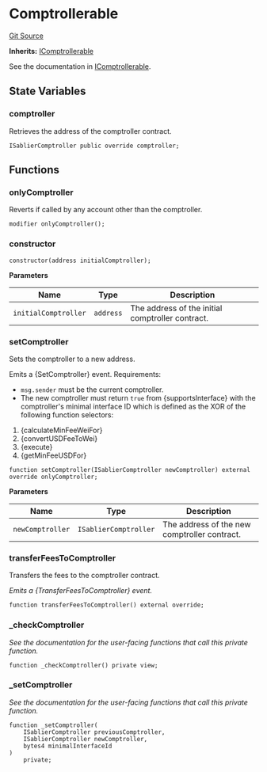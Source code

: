 # Comptrollerable

[Git Source](https://github.com/sablier-labs/evm-utils/blob/0b3bc38ab8badd135fc178b757afaf6902f1f63c/src/Comptrollerable.sol)

**Inherits:** [IComptrollerable](/reference/flow/contracts/interfaces/interface.IComptrollerable.md)

See the documentation in [IComptrollerable](/reference/flow/contracts/interfaces/interface.IComptrollerable.md).

## State Variables

### comptroller

Retrieves the address of the comptroller contract.

```solidity
ISablierComptroller public override comptroller;
```

## Functions

### onlyComptroller

Reverts if called by any account other than the comptroller.

```solidity
modifier onlyComptroller();
```

### constructor

```solidity
constructor(address initialComptroller);
```

**Parameters**

| Name                 | Type      | Description                                      |
| -------------------- | --------- | ------------------------------------------------ |
| `initialComptroller` | `address` | The address of the initial comptroller contract. |

### setComptroller

Sets the comptroller to a new address.

Emits a {SetComptroller} event. Requirements:

- `msg.sender` must be the current comptroller.
- The new comptroller must return `true` from {supportsInterface} with the comptroller's minimal interface ID which is
  defined as the XOR of the following function selectors:

1. {calculateMinFeeWeiFor}
2. {convertUSDFeeToWei}
3. {execute}
4. {getMinFeeUSDFor}

```solidity
function setComptroller(ISablierComptroller newComptroller) external override onlyComptroller;
```

**Parameters**

| Name             | Type                  | Description                                  |
| ---------------- | --------------------- | -------------------------------------------- |
| `newComptroller` | `ISablierComptroller` | The address of the new comptroller contract. |

### transferFeesToComptroller

Transfers the fees to the comptroller contract.

_Emits a {TransferFeesToComptroller} event._

```solidity
function transferFeesToComptroller() external override;
```

### \_checkComptroller

_See the documentation for the user-facing functions that call this private function._

```solidity
function _checkComptroller() private view;
```

### \_setComptroller

_See the documentation for the user-facing functions that call this private function._

```solidity
function _setComptroller(
    ISablierComptroller previousComptroller,
    ISablierComptroller newComptroller,
    bytes4 minimalInterfaceId
)
    private;
```
